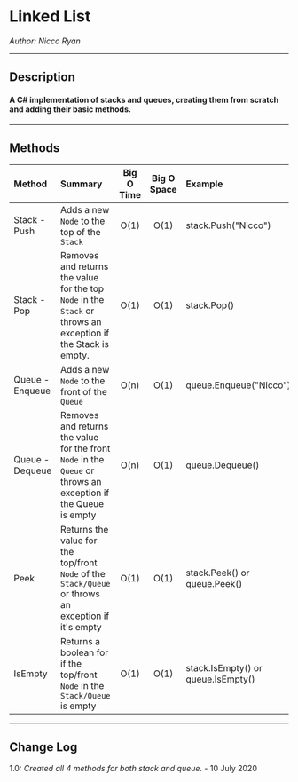 # Linked List

*Author: Nicco Ryan*

---

## Description
#### A C# implementation of stacks and queues, creating them from scratch and adding their basic methods.
---

## Methods

| Method | Summary | Big O Time | Big O Space | Example | 
| :----------- | :----------- | :-------------: | :-------------: | :----------- |
| Stack - Push | Adds a new `Node` to the top of the `Stack` | O(1) | O(1) | stack.Push("Nicco") |
| Stack - Pop | Removes and returns the value for the top `Node` in the `Stack` or throws an exception if the Stack is empty. | O(1) | O(1) | stack.Pop() |
| Queue - Enqueue | Adds a new `Node` to the front of the `Queue` | O(n) | O(1) | queue.Enqueue("Nicco") |
| Queue - Dequeue | Removes and returns the value for the front `Node` in the `Queue` or throws an exception if the Queue is empty | O(n) | O(1) | queue.Dequeue() |
| Peek | Returns the value for the top/front `Node` of the `Stack/Queue` or throws an exception if it's empty | O(1) | O(1) | stack.Peek() or queue.Peek() |
| IsEmpty | Returns a boolean for if the top/front `Node` in the `Stack/Queue` is empty | O(1) | O(1) | stack.IsEmpty() or queue.IsEmpty() |


---

## Change Log
1.0: *Created all 4 methods for both stack and queue.* - 10 July 2020